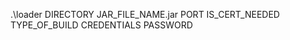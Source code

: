 .\loader
        DIRECTORY
        JAR_FILE_NAME.jar
        PORT
        IS_CERT_NEEDED
        TYPE_OF_BUILD
        CREDENTIALS
        PASSWORD